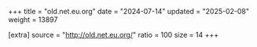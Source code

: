 +++
title = "old.net.eu.org"
date = "2024-07-14"
updated = "2025-02-08"
weight = 13897

[extra]
source = "http://old.net.eu.org/"
ratio = 100
size = 14
+++
